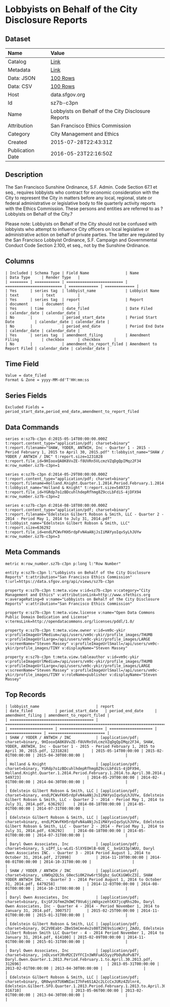 # Lobbyists on Behalf of the City Disclosure Reports

## Dataset

| Name | Value |
| :--- | :---- |
| Catalog | [Link](https://catalog.data.gov/dataset/lobbyists-on-behalf-of-the-city-disclosure-reports) |
| Metadata | [Link](https://data.sfgov.org/api/views/sz7b-c3pn) |
| Data: JSON | [100 Rows](https://data.sfgov.org/api/views/sz7b-c3pn/rows.json?max_rows=100) |
| Data: CSV | [100 Rows](https://data.sfgov.org/api/views/sz7b-c3pn/rows.csv?max_rows=100) |
| Host | data.sfgov.org |
| Id | sz7b-c3pn |
| Name | Lobbyists on Behalf of the City Disclosure Reports |
| Attribution | San Francisco Ethics Commission |
| Category | City Management and Ethics |
| Created | 2015-07-28T22:43:31Z |
| Publication Date | 2016-05-23T22:16:50Z |

## Description

The San Francisco Sunshine Ordinance, S.F. Admin. Code Section 67.1 et seq., requires lobbyists who contract for economic consideration with the City to represent the City in matters before any local, regional, state or federal administrative or legislative body to file quarterly activity reports with the Ethics Commission. These persons and entities are referred to as ?Lobbyists on Behalf of the City.?

Please note: Lobbyists on Behalf of the City should not be confused with lobbyists who attempt to influence City officers on local legislative or administrative action on behalf of private parties. The latter are regulated by the San Francisco Lobbyist Ordinance, S.F. Campaign and Governmental Conduct Code Section 2.100, et seq., not by the Sunshine Ordinance.

## Columns

```ls
| Included | Schema Type | Field Name                | Name                      | Data Type     | Render Type   |
| ======== | =========== | ========================= | ========================= | ============= | ============= |
| Yes      | series tag  | lobbyist_name             | Lobbyist Name             | text          | text          |
| Yes      | series tag  | report                    | Report                    | document      | document      |
| Yes      | time        | date_filed                | Date Filed                | calendar_date | calendar_date |
| No       |             | period_start_date         | Period Start Date         | calendar_date | calendar_date |
| No       |             | period_end_date           | Period End Date           | calendar_date | calendar_date |
| Yes      | series tag  | amendment_filing          | Amendment Filing          | checkbox      | checkbox      |
| No       |             | amendment_to_report_filed | Amendment to Report Filed | calendar_date | calendar_date |
```

## Time Field

```ls
Value = date_filed
Format & Zone = yyyy-MM-dd'T'HH:mm:ss
```

## Series Fields

```ls
Excluded Fields = period_start_date,period_end_date,amendment_to_report_filed
```

## Data Commands

```ls
series e:sz7b-c3pn d:2015-05-14T00:00:00.000Z t:report.content_type="application/pdf; charset=binary" t:report.filename="SHAW, YODER, ANTWIH, Inc - Quarter 1 - 2015 - Period February 1, 2015 to April 30, 2015.pdf" t:lobbyist_name="SHAW / YODER / ANTWIH / INC" t:report.size=1231828 t:report.file_id=9HIooxQA8K8VvZE-f8UVRn5VLcmzVZqDgQpIMqz2F34 m:row_number.sz7b-c3pn=1

series e:sz7b-c3pn d:2014-05-29T00:00:00.000Z t:report.content_type="application/pdf; charset=binary" t:report.filename=Holland.Knight.Quarter.1.2014.Period.February.1.2014.to.April.30.2014.pdf t:lobbyist_name="Holland & Knight" t:report.size=549723 t:report.file_id=YGRdp7o1zBDcuhlhdepRfhmg8Z9ccLbFdiS-4jDFX94 m:row_number.sz7b-c3pn=2

series e:sz7b-c3pn d:2014-08-18T00:00:00.000Z t:report.content_type="application/pdf; charset=binary" t:report.filename="Edelstein Gilbert Robson & Smith, LLC - Quarter 2 - 2014 - Period May 1, 2014 to July 31, 2014.pdf" t:lobbyist_name="Edelstein Gilbert Robson & Smith, LLC" t:report.size=636292 t:report.file_id=endLPCWvFKH5rdpFvN4aANjJsIiMAYyoIqvSyLhJUYw m:row_number.sz7b-c3pn=3
```

## Meta Commands

```ls
metric m:row_number.sz7b-c3pn p:long l:"Row Number"

entity e:sz7b-c3pn l:"Lobbyists on Behalf of the City Disclosure Reports" t:attribution="San Francisco Ethics Commission" t:url=https://data.sfgov.org/api/views/sz7b-c3pn

property e:sz7b-c3pn t:meta.view v:id=sz7b-c3pn v:category="City Management and Ethics" v:attributionLink=http://www.sfethics.org v:averageRating=0 v:name="Lobbyists on Behalf of the City Disclosure Reports" v:attribution="San Francisco Ethics Commission"

property e:sz7b-c3pn t:meta.view.license v:name="Open Data Commons Public Domain Dedication and License" v:termsLink=http://opendatacommons.org/licenses/pddl/1.0/

property e:sz7b-c3pn t:meta.view.owner v:id=vm9c-ykir v:profileImageUrlMedium=/api/users/vm9c-ykir/profile_images/THUMB v:profileImageUrlLarge=/api/users/vm9c-ykir/profile_images/LARGE v:screenName="Steven Massey" v:profileImageUrlSmall=/api/users/vm9c-ykir/profile_images/TINY v:displayName="Steven Massey"

property e:sz7b-c3pn t:meta.view.tableauthor v:id=vm9c-ykir v:profileImageUrlMedium=/api/users/vm9c-ykir/profile_images/THUMB v:profileImageUrlLarge=/api/users/vm9c-ykir/profile_images/LARGE v:screenName="Steven Massey" v:profileImageUrlSmall=/api/users/vm9c-ykir/profile_images/TINY v:roleName=publisher v:displayName="Steven Massey"
```

## Top Records

```ls
| lobbyist_name                         | report                                                                                                                                                                                        | date_filed          | period_start_date   | period_end_date     | amendment_filing | amendment_to_report_filed | 
| ===================================== | ============================================================================================================================================================================================= | =================== | =================== | =================== | ================ | ========================= | 
| SHAW / YODER / ANTWIH / INC           | [application/pdf; charset=binary, 9HIooxQA8K8VvZE-f8UVRn5VLcmzVZqDgQpIMqz2F34, SHAW, YODER, ANTWIH, Inc - Quarter 1 - 2015 - Period February 1, 2015 to April 30, 2015.pdf, 1231828]          | 2015-05-14T00:00:00 | 2015-02-01T00:00:00 | 2015-04-30T00:00:00 |                  |                           | 
| Holland & Knight                      | [application/pdf; charset=binary, YGRdp7o1zBDcuhlhdepRfhmg8Z9ccLbFdiS-4jDFX94, Holland.Knight.Quarter.1.2014.Period.February.1.2014.to.April.30.2014.pdf, 549723]                             | 2014-05-29T00:00:00 | 2014-02-01T00:00:00 | 2014-04-30T00:00:00 |                  |                           | 
| Edelstein Gilbert Robson & Smith, LLC | [application/pdf; charset=binary, endLPCWvFKH5rdpFvN4aANjJsIiMAYyoIqvSyLhJUYw, Edelstein Gilbert Robson & Smith, LLC - Quarter 2 - 2014 - Period May 1, 2014 to July 31, 2014.pdf, 636292]    | 2014-08-18T00:00:00 | 2014-05-01T00:00:00 | 2014-07-31T00:00:00 |                  |                           | 
| Edelstein Gilbert Robson & Smith, LLC | [application/pdf; charset=binary, endLPCWvFKH5rdpFvN4aANjJsIiMAYyoIqvSyLhJUYw, Edelstein Gilbert Robson & Smith, LLC - Quarter 2 - 2014 - Period May 1, 2014 to July 31, 2014.pdf, 636292]    | 2014-08-18T00:00:00 | 2014-05-01T00:00:00 | 2014-07-31T00:00:00 |                  |                           | 
| Daryl Owen Associates, Inc            | [application/pdf; charset=binary, S_uIPf_Ls-wLd1-5lXYEOHlB-6U8_C__bxGX33plWUU, Daryl Owen Associates INC. - Quarter 3 - 2014 Period August 1, 2014 to October 31, 2014.pdf, 272098]           | 2014-11-19T00:00:00 | 2014-08-01T00:00:00 | 2014-10-31T00:00:00 |                  |                           | 
| SHAW / YODER / ANTWIH / INC           | [application/pdf; charset=binary, sXWOq2QL5s_G0ecSi0K2Vw6rt5Egbz_GuCKiGWOcZ3I, SHAW YODER ANTWIH INC. - Quarter 3 - 2014 Period August 1, 2014 to October 31, 2014.pdf, 6479258]              | 2014-12-03T00:00:00 | 2014-08-01T00:00:00 | 2014-10-31T00:00:00 |                  |                           | 
| Daryl Owen Associates, Inc            | [application/pdf; charset=binary, EsjGFJGfmm2hOWCf9Vu6jjzWXgxzehlKX7jcqRhs20o, Daryl Owen Associates, Inc - Quarter 4 - 2014 - Period November 1, 2014 to January 31, 2014.pdf, 300757]       | 2015-02-25T00:00:00 | 2014-11-01T00:00:00 | 2015-01-31T00:00:00 |                  |                           | 
| Edelstein Gilbert Robson & Smith, LLC | [application/pdf; charset=binary, DC2V0Eabt-ZBeS5mCmn4v2s08TZ9E9sSioWJrj_ZAdU, Edelstein Gilbert Robson Smith LLC Quarter - 4 - 2014 Period November 1, 2014 to January 31, 2014.pdf, 614100] | 2015-02-09T00:00:00 | 2014-11-01T00:00:00 | 2015-01-31T00:00:00 |                  |                           | 
| Daryl Owen Associates, Inc            | [application/pdf; charset=binary, jnDLvseYJRnM2CIVfFCIn3WRFuAS5yyzPbOyRoPvB7Y, Daryl.Owen.Quarter.1.2013.Period.February.1.to.April.30.2013.pdf, 312696]                                      | 2013-05-31T00:00:00 | 2013-02-01T00:00:00 | 2013-04-30T00:00:00 |                  |                           | 
| Edelstein Gilbert Robson & Smith, LLC | [application/pdf; charset=binary, QR0wynXTU6WNIacI7hFe6S1A2c2LCcCxJURz4ZUlnr4, Edelstein.Gilbert.SFO.Quarter.1.2013.Period.February.1.2013.to.April.30.2013.pdf, 316710]                      | 2013-05-06T00:00:00 | 2013-02-01T00:00:00 | 2013-04-30T00:00:00 |                  |                           | 
```